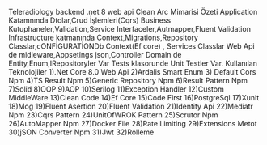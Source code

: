 Teleradiology backend .net 8 web api
Clean Arc Mimarisi Özeti
Application Katamnında Dtolar,Crud İşlemleri(Cqrs) Business Kutuphaneler,Validation,Service Interfaceler,Autmapper,Fluent Validation
Infrastructure katmanında Context,Migrations,Repository Classlar,cONFİGURATİONDb Context(Ef core) , Services Classlar
Web Api de midleware,Appsetings json,Controller
Domain de Entity,Enum,IRepositoryler Var
Tests klasorunde Unit Testler Var.
Kullanılan Teknolojiler
1).Net Core 8.0 Web Api
2)Ardalis Smart Enum
3) Default Cors Npm
4)TS Result Npm
5)Generic Repository Npm
6)Result Pattern Npm
7)Solid
8)OOP
9)AOP
10)Serilog
11)Exception Handler
12)Custom MiddleWare
13)Clean Code
14)Ef Core
15)Code First
16)PostgreSql
17)Xunit
18)Mog
19)Fluent Asertion
20)Fluent Validation
21)Identity Api
22)Mediatr Npm
23)Cqrs Pattern
24)UnitOfWROK Pattern
25)Scrutor Npm
26)AutoMapper Npm
27)Docker File
28)Rate Limiting
29)Extensions Metot
30)jSON Converter Npm
31)Jwt
32)Rolleme
